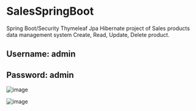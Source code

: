 # SalesSpringBoot
Spring Boot/Security Thymeleaf Jpa Hibernate project of Sales products data management system Create, Read, Update, Delete product.

## Username: admin
## Password: admin

![image](https://user-images.githubusercontent.com/39504405/102944994-267e7580-44c5-11eb-99c9-2c7dd9025e6b.png)

![image](https://user-images.githubusercontent.com/39504405/102945126-8f65ed80-44c5-11eb-805e-222115f9894a.png)


